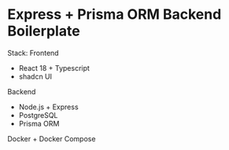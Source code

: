 # Express + Prisma ORM Backend Boilerplate

Stack:
Frontend
- React 18 + Typescript
- shadcn UI
  
Backend
- Node.js + Express
- PostgreSQL
- Prisma ORM

Docker + Docker Compose
